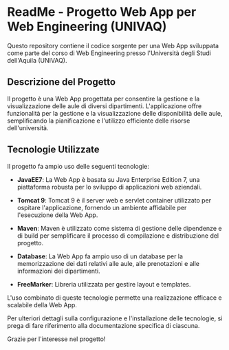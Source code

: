 # ReadMe - Progetto Web App per Web Engineering (UNIVAQ)

Questo repository contiene il codice sorgente per una Web App sviluppata come parte del corso di Web Engineering presso l'Università degli Studi dell'Aquila (UNIVAQ).

## Descrizione del Progetto

Il progetto è una Web App progettata per consentire la gestione e la visualizzazione delle aule di diversi dipartimenti. L'applicazione offre funzionalità per la gestione e la visualizzazione delle disponibilità delle aule, semplificando la pianificazione e l'utilizzo efficiente delle risorse dell'università.

## Tecnologie Utilizzate

Il progetto fa ampio uso delle seguenti tecnologie:

- **JavaEE7**: La Web App è basata su Java Enterprise Edition 7, una piattaforma robusta per lo sviluppo di applicazioni web aziendali.

- **Tomcat 9**: Tomcat 9 è il server web e servlet container utilizzato per ospitare l'applicazione, fornendo un ambiente affidabile per l'esecuzione della Web App.

- **Maven**: Maven è utilizzato come sistema di gestione delle dipendenze e di build per semplificare il processo di compilazione e distribuzione del progetto.

- **Database**: La Web App fa ampio uso di un database per la memorizzazione dei dati relativi alle aule, alle prenotazioni e alle informazioni dei dipartimenti.

- **FreeMarker**: Libreria utilizzata per gestire layout e templates.

L'uso combinato di queste tecnologie permette una realizzazione efficace e scalabile della Web App.

Per ulteriori dettagli sulla configurazione e l'installazione delle tecnologie, si prega di fare riferimento alla documentazione specifica di ciascuna.


Grazie per l'interesse nel progetto!
